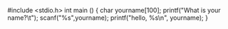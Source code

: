 #include <stdio.h> 
int main () 
{ 
   char yourname[100]; 
   printf("What is your name?\t"); 
   scanf("%s",yourname); 
    printf("hello, %s\n", yourname); 
} 
